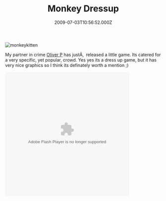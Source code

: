 ﻿---
coverImage: /images/fallback-post-header.png
date: "2009-07-03T10:56:52.000Z"
tags:
  - flash
  - games
title: Monkey Dressup
oldUrl: /actionscript/monkey-dressup
---

![monkeykitten](https://www.mikecann.blog/wp-content/uploads/2009/07/monkeykitten.jpg "monkeykitten")

My partner in crime [Oliver P](https://www.olip.co.uk) has justÃ‚  released a little game. Its catered for a very specific, yet popular, crowd. Yes yes its a dress up game, but it has very nice graphics so I think its definately worth a mention ;)

<!-- more -->

[](https://www.mikecann.blog/wp-content/uploads/2009/07/mochimonkeydressup.swf)<object width="400" height="400" data="/wp-content/uploads/2009/07/mochimonkeydressup.swf" type="application/x-shockwave-flash"><param name="src" value="https://www.mikecann.blog/wp-content/uploads/2009/07/mochimonkeydressup.swf" /></object>
